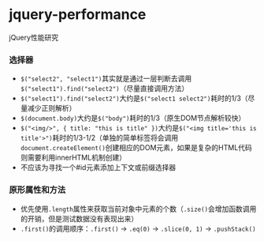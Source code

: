 jquery-performance
==================

jQuery性能研究


### 选择器 ###

- `$("select2", "select1")`其实就是通过一层判断去调用`$("select1").find("select2")`（尽量直接调用方法）
- `$("select1").find("select2")`大约是`$("select1 select2")`耗时的1/3（尽量减少正则解析）
- `$(document.body)`大约是`$("body")`耗时的1/3（原生DOM节点解析较快）
- `$("<img/>", { title: "this is title" })`大约是`$("<img title='this is title'>")`耗时的1/3-1/2（单独的简单标签将会调用`document.createElement()`创建相应的DOM元素，如果是复杂的HTML代码则需要利用innerHTML机制创建）
- 不应该为寻找一个#id元素添加上下文或前缀选择器

### 原形属性和方法 ###

- 优先使用`.length`属性来获取当前对象中元素的个数（`.size()`会增加函数调用的开销，但是测试数据没有表现出来）
- `.first()`的调用顺序：`.first()` -> `.eq(0)` -> `.slice(0, 1)` -> `.pushStack()`
